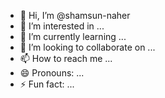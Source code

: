 - 👋 Hi, I’m @shamsun-naher
- 👀 I’m interested in ...
- 🌱 I’m currently learning ...
- 💞️ I’m looking to collaborate on ...
- 📫 How to reach me ...
- 😄 Pronouns: ...
- ⚡ Fun fact: ...

<!---
shamsun-naher/shamsun-naher is a ✨ special ✨ repository because its `README.md` (this file) appears on your GitHub profile.
You can click the Preview link to take a look at your changes.
--->
